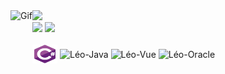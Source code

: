 

<div align="left">
  <a href="https://github.com/ifLeozao">
  <img height="150em" src="https://github-readme-stats.vercel.app/api/top-langs/?username=ifLeozao&layout=compact&langs_count=7&theme=dracula"/>
     <img align="left" alt="Gif" src="http://pa1.narvii.com/6448/7f71f016965d270a4071f2f20942524a0095627c_00.gif" height="150"  >
</div>
</div>
<a href="https://www.instagram.com/leobrunhetti/" target="_blank"><img src="https://img.shields.io/badge/-Instagram-%23E4405F?style=for-the-badge&logo=instagram&logoColor=white" target="_blank"></a>
  <a href="https://www.linkedin.com/in/leonardo-brunhetti-da-silva-239914206/?originalSubdomain=br" target="_blank">
  <img src="https://img.shields.io/badge/-LinkedIn-%230077B5?style=for-the-badge&logo=linkedin&logoColor=white" target="_blank">
</a> 

<div style="display: inline_block"><br>
  <img align="center" alt="Léo-Csharp" height="30" width="40" src="https://raw.githubusercontent.com/devicons/devicon/master/icons/csharp/csharp-original.svg">
  <img align="center" alt="Léo-Java" height="30" width="40" src="https://cdn.jsdelivr.net/gh/devicons/devicon/icons/java/java-original.svg">
  <img align="center" alt="Léo-Vue" height="30" width="40" src="https://cdn.jsdelivr.net/gh/devicons/devicon/icons/vuejs/vuejs-original-wordmark.svg">
  <img align="center" alt="Léo-Oracle" height="30" width="40"src="https://cdn.jsdelivr.net/gh/devicons/devicon/icons/oracle/oracle-original.svg"/>
          
          
</div>


  
